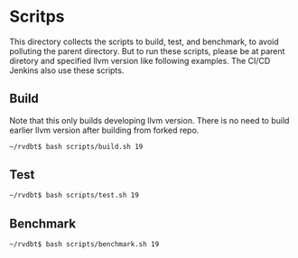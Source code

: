 # Scritps
This directory collects the scripts to build, test, and benchmark, to avoid polluting the parent directory.
But to run these scripts, please be at parent diretory and specified llvm version like following examples. The CI/CD Jenkins also use these scripts.

## Build
Note that this only builds developing llvm version. There is no need to build earlier llvm version after building from forked repo.
```bash
~/rvdbt$ bash scripts/build.sh 19 
```

## Test
```bash
~/rvdbt$ bash scripts/test.sh 19
```

## Benchmark
```bash
~/rvdbt$ bash scripts/benchmark.sh 19
```